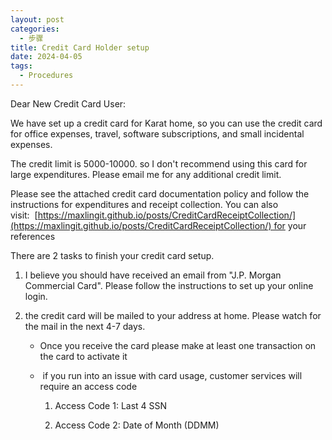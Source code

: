 ```yaml
---
layout: post
categories:
  - 步骤
title: Credit Card Holder setup
date: 2024-04-05
tags:
  - Procedures
---
```

Dear New Credit Card User:

We have set up a credit card for Karat home, so you can use the credit card for office expenses, travel, software subscriptions, and small incidental expenses.

The credit limit is 5000-10000. so I don't recommend using this card for large expenditures. Please email me for any additional credit limit.

Please see the attached credit card documentation policy and follow the instructions for expenditures and receipt collection. You can also visit:  [https://maxlingit.github.io/posts/CreditCardReceiptCollection/](https://maxlingit.github.io/posts/CreditCardReceiptCollection/) for your references

There are 2 tasks to finish your credit card setup.


1. I believe you should have received an email from "J.P. Morgan Commercial Card". Please follow the instructions to set up your online login.

2. the credit card will be mailed to your address at home. Please watch for the mail in the next 4-7 days.

	- Once you receive the card please make at least one transaction on the card to activate it
	
	-  if you run into an issue with card usage, customer services will require an access code

		1. Access Code 1: Last 4 SSN  
		    
		2. Access Code 2: Date of Month (DDMM)